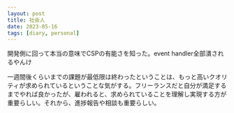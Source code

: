 ```yaml
---
layout: post
title: 社会人
date: 2023-05-16
tags: [diary, personal]
---
```

開発側に回って本当の意味でCSPの有能さを知った。event handler全部潰されるやんけ

一週間後くらいまでの課題が最低限は終わったということは、もっと高いクオリティが求められているということな気がする。フリーランスだと自分が満足するまでやれば良かったが、雇われると、求められていることを理解し実現する方が重要らしい。それから、進捗報告や相談も重要らしい。